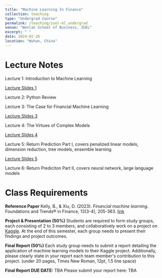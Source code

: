 ```yaml
---
title: "Machine Learning In Finance"
collection: teaching
type: "Undergrad Course"
permalink: /teaching/zuel-ml_undergrad
venue: "Wenlan School of Business, ZUEL"
excerpt: " "
date: 2024-02-26
location: "Wuhan, China"
---
```


# Lecture Notes

Lecture 1: Introduction to Machine Learning

[Lecture Slides 1](https://github.com/Anonymous-Y/my_website/blob/08c0b795b5109af48d3399769bea137bae41cf6b/files/ZUEL/machine_learning_in_finance/Lecture_1.pdf)

Lecture 2: Python Review

Lecture 3: The Case for Financial Machine Learning

[Lecture Slides 3](https://github.com/Anonymous-Y/my_website/blob/41aea828dae5a88ddb512a87543019e4c8efe202/files/ZUEL/machine_learning_in_finance/lecture3.pdf)

Lecture 4: The Virtues of Complex Models

[Lecture Slides 4](https://github.com/Anonymous-Y/my_website/blob/7e954ff973eb48b6d482bbb9dd02cbb556bdef2e/files/ZUEL/machine_learning_in_finance/lecture4.pdf)

Lecture 5: Return Prediction Part I, covers penalized linear models, dimension reduction, tree models, ensemble learning

[Lecture Slides 5](https://github.com/Anonymous-Y/my_website/blob/c6a622aa916429b54b97cea3d8a1f414917b85f7/files/ZUEL/machine_learning_in_finance/lecture5.pdf)

Lecture 6: Return Prediciton Part II, covers neural network, large language models

# Class Requirements

**Reference Paper**
Kelly, B., & Xiu, D. (2023). *Financial machine learning*. Foundations and Trends® in Finance, 13(3-4), 205-363. [link](https://github.com/Anonymous-Y/my_website/blob/08c0b795b5109af48d3399769bea137bae41cf6b/files/ZUEL/machine_learning_in_finance/Financial%20Machine%20Learning.pdf)

**Project & Presentation (50%)**
Students are required to form study groups, each consisting of 2 to 3 members, and collaboratively work on a project on [Kaggle](https://www.kaggle.com/competitions). At the end of this semester, each group needs to present their findings and project outcomes.

**Final Report (50%)**
Each study group needs to submit a report detailing the application of machine learning models to their Kaggle project. Additionally, please clearly state in your report each team member's contribution to this project. (under 20 pages, Times New Roman, 12pt, 1.5 line space)

**Final Report DUE DATE:** TBA
Please submit your report here: TBA
